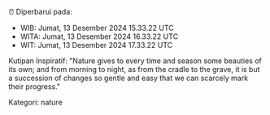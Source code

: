 ⏰ Diperbarui pada:
- WIB: Jumat, 13 Desember 2024 15.33.22 UTC
- WITA: Jumat, 13 Desember 2024 16.33.22 UTC
- WIT: Jumat, 13 Desember 2024 17.33.22 UTC

Kutipan Inspiratif:
"Nature gives to every time and season some beauties of its own; and from morning to night, as from the cradle to the grave, it is but a succession of changes so gentle and easy that we can scarcely mark their progress."


Kategori: nature

